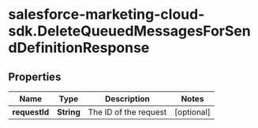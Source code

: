 # salesforce-marketing-cloud-sdk.DeleteQueuedMessagesForSendDefinitionResponse

## Properties
Name | Type | Description | Notes
------------ | ------------- | ------------- | -------------
**requestId** | **String** | The ID of the request | [optional] 


